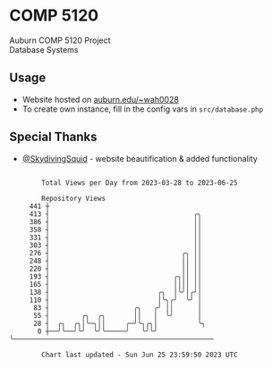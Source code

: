 # COMP 5120
Auburn COMP 5120 Project  
Database Systems

## Usage
- Website hosted on [auburn.edu/~wah0028](https://webhome.auburn.edu/~wah0028/)
- To create own instance, fill in the config vars in `src/database.php`

## Special Thanks
- [@SkydivingSquid](https://github.com/SkydivingSquid) - website beautification & added functionality

```

        Total Views per Day from 2023-03-28 to 2023-06-25

        Repository Views
     441 ┼
     413 ┤                                    ╭╮
     386 ┤                                    ││
     358 ┤                                    ││
     331 ┤                                    ││
     303 ┤                                    ││
     276 ┤                                 ╭╮ ││
     248 ┤                                 ││ ││
     220 ┤                                 ││ ││
     193 ┤                               ╭╮││ ││
     165 ┤                               ││││ ││
     138 ┤                           ╭╮  │╰╯│╭╯│
     110 ┤                           │╰╮╭╯  ╰╯ │
      83 ┤                     ╭╮   ╭╯ ││      │
      55 ┤        ╭╮  ╭╮       ││   │  ╰╯      │
      28 ┤  ╭╮  ╭╮│╰─╮││     ╭─╯╰╮╭╮│          ╰╮
       0 ┼──╯╰──╯╰╯  ╰╯╰─────╯   ╰╯╰╯           ╰──────────────────────────────────────────────────

        Chart last updated - Sun Jun 25 23:59:50 2023 UTC
        
```
